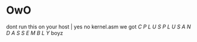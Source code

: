 # OwO
dont run this on your host | yes no kernel.asm we got *C P L U S P L U S  A N D  A S S E M B L Y* boyz 
